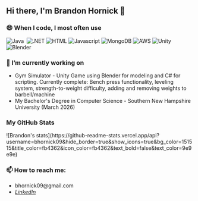 ## Hi there, I'm Brandon Hornick 👋

<h3>😄 When I code, I most often use</h3>
<p>
  <img alt="Java" src="https://img.shields.io/badge/Language-Java-blue" />
  <img alt "C++" src="https://img.shields.io/badge/-C++-00599C?style=flat&logo=cplusplus&logoColor=white"/>
  <img alt=".NET" src="https://img.shields.io/badge/-.NET-512BD4?style=flat&logo=dotnet&logoColor=white"/>
  <img alt="HTML" src="https://img.shields.io/badge/-HTML5-E34F26?style=flat-square&logo=html5&logoColor=white" />
  <img alt="Javascript" src="https://img.shields.io/badge/-javascript-f7df1c?style=flat-square&logo=javascript&logoColor=black"/>
  <img alt="MongoDB" src="https://img.shields.io/badge/-MongoDB-13aa52?style=flat-square&logo=mongodb&logoColor=white"/>
  <img alt="AWS" src="https://img.shields.io/badge/-Amazon AWS-232F3E?style=flat&logo=amazonaws&logoColor=white"/>
  <img alt="Unity" src="https://img.shields.io/badge/-Unity-000000?style=flat&logo=unity&logoColor=white"/>
  <img alt="Blender" src="https://img.shields.io/badge/-Blender-E87D0D?style=flat&logo=blender&logoColor=white"/>
</p>

<h3> 🔭 I’m currently working on </h3>
<ul>
  <li> Gym Simulator - Unity Game using Blender for modeling and C# for scripting. Currently complete: Bench press functionality, leveling system,
  strength-to-weight difficulty, adding and removing weights to barbell/machine </li>
  <li> My Bachelor's Degree in Computer Science - Southern New Hampshire University (March 2026) </li>
</ul>

<h3> My GitHub Stats </h3>
![Brandon's stats](https://github-readme-stats.vercel.app/api?username=bhornick09&hide_border=true&show_icons=true&bg_color=151515&title_color=fb4362&icon_color=fb4362&text_bold=false&text_color=9e9e9e)

<h3> 📫 How to reach me: </h3>
<ul>
  <li>bhornick09@gmail.com</li>
  <li><a href="https://www.linkedin.com/in/brandon-hornick-309343256/"><i>LinkedIn</i></li>
</ul>
  
